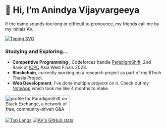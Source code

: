 # 👋 Hi, I’m Anindya Vijayvargeeya

If the name sounds too long or difficult to pronounce, my friends call me by my initials AV.

[![Typing SVG](https://readme-typing-svg.demolab.com?font=Fira+Code&pause=1000&width=435&lines=IIT%2C+Guwahati;Driven+by+Curiosity;Love+building+cool+things;Competitive+Coder+%3AD;Favorite+Book+-+Cosmos+by+Carl+Sagan)](https://git.io/typing-svg)

### Studying and Exploring...
- **Competitive Programming** , Codeforces handle [ParadigmShift](https://codeforces.com/profile/ParadigmShift), 2nd Rank at [ICPC](https://icpc.global/ICPCID/8RR4ZTDRKYLB) Asia West Finals 2023.
- **Blockchain**, currently working on a research project as part of my BTech Thesis Project.
- **Web Development**, I've done multiple projects on it. Check out my [NoteApp](https://github.com/Fronsto/Note-Taking-App) which took me like 4 months to make.

<a href="https://stackexchange.com/users/12920676/paradigmshift"><img src="https://stackexchange.com/users/flair/12920676.png" width="208" height="58" alt="profile for ParadigmShift on Stack Exchange, a network of free, community-driven Q&amp;A sites" title="profile for ParadigmShift on Stack Exchange, a network of free, community-driven Q&amp;A sites" /></a>

[![Top Langs](https://github-readme-stats.vercel.app/api/top-langs/?username=fronsto&layout=compact&theme=tokyonight)](https://github.com/anuraghazra/github-readme-stats)
[![AV's GitHub stats](https://github-readme-stats.vercel.app/api?username=fronsto&show_icons=true&theme=tokyonight)](https://github.com/anuraghazra/github-readme-stats)


<!---
- [ ] include links to linkedin
--->
